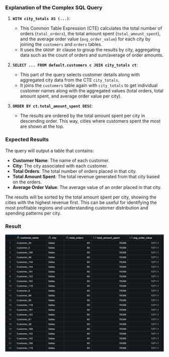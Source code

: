### Explanation of the Complex SQL Query

1. **`WITH city_totals AS (...)`**:
   - This Common Table Expression (CTE) calculates the total number of orders (`total_orders`), the total amount spent (`total_amount_spent`), and the average order value (`avg_order_value`) for each city by joining the `customers` and `orders` tables.
   - It uses the `GROUP BY` clause to group the results by city, aggregating data such as the count of orders and sum/average of order amounts.

2. **`SELECT ... FROM default.customers c JOIN city_totals ct`**:
   - This part of the query selects customer details along with aggregated city data from the CTE `city_totals`.
   - It joins the `customers` table again with `city_totals` to get individual customer names along with the aggregated values (total orders, total amount spent, and average order value per city).

3. **`ORDER BY ct.total_amount_spent DESC`**:
   - The results are ordered by the total amount spent per city in descending order. This way, cities where customers spent the most are shown at the top.

### Expected Results

The query will output a table that contains:
- **Customer Name**: The name of each customer.
- **City**: The city associated with each customer.
- **Total Orders**: The total number of orders placed in that city.
- **Total Amount Spent**: The total revenue generated from that city based on the orders.
- **Average Order Value**: The average value of an order placed in that city.

The results will be sorted by the total amount spent per city, showing the cities with the highest revenue first. This can be useful for identifying the most profitable regions and understanding customer distribution and spending patterns per city.

### Result
![result](image.png)